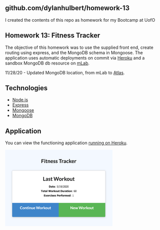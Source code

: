 ## github.com/dylanhulbert/homework-13
I created the contents of this repo as homework for my Bootcamp at UofO

## Homework 13: Fitness Tracker
The objective of this homework was to use the supplied front end, create routing using express, and the MongoDB schema in Mongoose.  The application uses automatic deployments on commit via [Heroku](https://www.heroku.com/) and a sandbox MongoDB db resource on [mLab](https://www.mlab.com/).

11/28/20 - Updated MongoDB location, from mLab to [Atlas](https://www.mongodb.com/cloud/atlas).

## Technologies
* [Node.js](https://nodejs.org/en/)
* [Express](https://expressjs.com/)
* [Mongoose](https://mongoosejs.com/)
* [MongoDB](https://www.mongodb.com/)

## Application
You can view the functioning application [running on Heroku](https://hulbert-homework-13.herokuapp.com/).

<img src="./public/assets/img/fitness.png" width="350">
